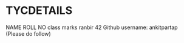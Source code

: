 # TYCDETAILS


NAME         ROLL NO     class     marks
ranbir      42
Github username: ankitpartap (Please do follow)

